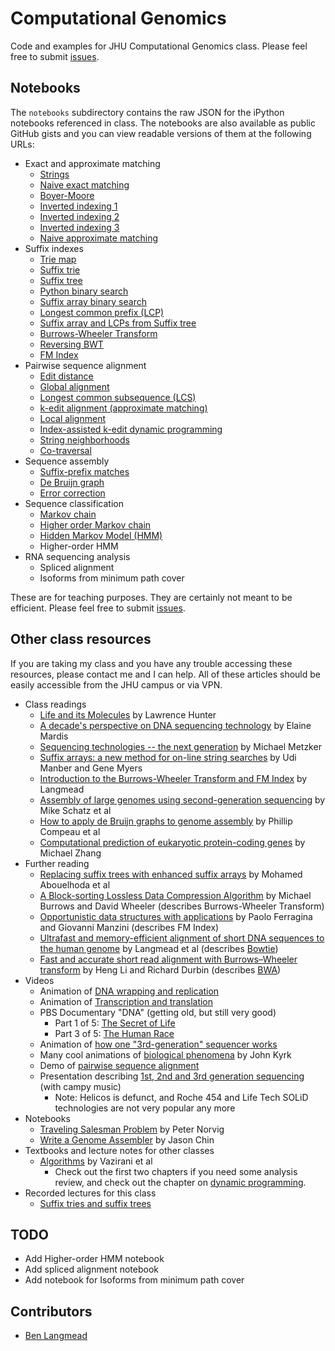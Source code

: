 Computational Genomics
======================

Code and examples for JHU Computational Genomics class.  Please feel free to submit [issues].

[issues]: https://github.com/BenLangmead/comp-genomics-class/issues

Notebooks
---------

The `notebooks` subdirectory contains the raw JSON for the iPython notebooks referenced in class.  The notebooks are also available as public GitHub gists and you can view readable versions of them at the following URLs:

* Exact and approximate matching
    * [Strings](http://nbviewer.ipython.org/6512698)
    * [Naive exact matching]
    * [Boyer-Moore]
    * [Inverted indexing 1]
    * [Inverted indexing 2]
    * [Inverted indexing 3]
    * [Naive approximate matching]
* Suffix indexes
    * [Trie map]
    * [Suffix trie]
    * [Suffix tree]
    * [Python binary search]
    * [Suffix array binary search]
    * [Longest common prefix (LCP)](http://nbviewer.ipython.org/6783863)
    * [Suffix array and LCPs from Suffix tree]
    * [Burrows-Wheeler Transform]
    * [Reversing BWT]
    * [FM Index]
* Pairwise sequence alignment
    * [Edit distance]
    * [Global alignment]
    * [Longest common subsequence (LCS)](http://nbviewer.ipython.org/7452174)
    * [k-edit alignment (approximate matching)](http://nbviewer.ipython.org/7452696)
    * [Local alignment]
    * [Index-assisted k-edit dynamic programming]
    * [String neighborhoods]
    * [Co-traversal]
* Sequence assembly
    * [Suffix-prefix matches]
    * [De Bruijn graph]
    * [Error correction]
* Sequence classification
    * [Markov chain](http://nbviewer.ipython.org/7413873)
    * [Higher order Markov chain](http://nbviewer.ipython.org/7468937)
    * [Hidden Markov Model (HMM)](http://nbviewer.ipython.org/7460513)
    * Higher-order HMM
* RNA sequencing analysis
    * Spliced alignment
    * Isoforms from minimum path cover

[Naive exact matching]: http://nbviewer.ipython.org/6513059
[Inverted indexing 1]: http://nbviewer.ipython.org/6582444
[Inverted indexing 2]: http://nbviewer.ipython.org/6584538
[Inverted indexing 3]: http://nbviewer.ipython.org/6582836
[Naive approximate matching]: http://nbviewer.ipython.org/6603391
[Boyer-Moore]: http://nbviewer.ipython.org/6603340
[Trie map]: http://nbviewer.ipython.org/6603619
[Suffix trie]: http://nbviewer.ipython.org/6603756
[Suffix tree]: http://nbviewer.ipython.org/6665861
[Python binary search]: http://nbviewer.ipython.org/6603756
[Suffix array binary search]: http://nbviewer.ipython.org/6765182
[Suffix array and LCPs from Suffix tree]: http://nbviewer.ipython.org/6796858
[Burrows-Wheeler Transform]: http://nbviewer.ipython.org/6798379
[Reversing BWT]: http://nbviewer.ipython.org/6860491
[FM Index]: http://nbviewer.ipython.org/7437031
[Edit distance]: http://nbviewer.ipython.org/6894694
[Global alignment]: http://nbviewer.ipython.org/6895625
[Local alignment]: http://nbviewer.ipython.org/6994170
[Index-assisted k-edit dynamic programming]: http://nbviewer.ipython.org/7011945
[String neighborhoods]: http://nbviewer.ipython.org/7012233
[Co-traversal]: http://nbviewer.ipython.org/7438200
[Suffix-prefix matches]: http://nbviewer.ipython.org/7089885
[De Bruijn graph]: http://nbviewer.ipython.org/7237207
[Error correction]: http://nbviewer.ipython.org/7339417

These are for teaching purposes.  They are certainly not meant to be efficient.  Please feel free to submit [issues].

Other class resources
---------------------

If you are taking my class and you have any trouble accessing these resources, please contact me and I can help.  All of these articles should be easily accessible from the JHU campus or via VPN.

* Class readings
    * [Life and its Molecules](http://www.aaai.org/ojs/index.php/aimagazine/article/view/1744) by Lawrence Hunter
    * [A decade's perspective on DNA sequencing technology](http://www.nature.com/nature/journal/v470/n7333/full/nature09796.html) by Elaine Mardis
    * [Sequencing technologies -- the next generation](http://www.nature.com/nrg/journal/v11/n1/full/nrg2626.html) by Michael Metzker
    * [Suffix arrays: a new method for on-line string searches](http://dl.acm.org/citation.cfm?id=320218) by Udi Manber and Gene Myers
    * [Introduction to the Burrows-Wheeler Transform and FM Index](http://www.cs.jhu.edu/~langmea/resources/bwt_fm.pdf) by Langmead
    * [Assembly of large genomes using second-generation sequencing](http://genome.cshlp.org/content/20/9/1165.long) by Mike Schatz et al
    * [How to apply de Bruijn graphs to genome assembly](http://www.nature.com/nbt/journal/v29/n11/full/nbt.2023.html) by Phillip Compeau et al
    * [Computational prediction of eukaryotic protein-coding genes](http://www.nature.com/nrg/journal/v3/n9/execsumm/nrg890.html) by Michael Zhang
* Further reading
    * [Replacing suffix trees with enhanced suffix arrays](http://www.sciencedirect.com/science/article/pii/S1570866703000650) by Mohamed Abouelhoda et al
    * [A Block-sorting Lossless Data Compression Algorithm](http://www.cs.jhu.edu/~langmea/resources/burrows_wheeler.pdf) by Michael Burrows and David Wheeler (describes Burrows-Wheeler Transform)
    * [Opportunistic data structures with applications](http://ieeexplore.ieee.org/xpl/login.jsp?tp=&arnumber=892127) by Paolo Ferragina and Giovanni Manzini (describes FM Index)
    * [Ultrafast and memory-efficient alignment of short DNA sequences to the human genome](http://www.cs.jhu.edu/~langmea/resources/bowtie.pdf) by Langmead et al (describes [Bowtie])
    * [Fast and accurate short read alignment with Burrows–Wheeler transform](http://bioinformatics.oxfordjournals.org/content/25/14/1754.long) by Heng Li and Richard Durbin (describes [BWA])
* Videos
    * Animation of [DNA wrapping and replication](http://www.youtube.com/watch?v=bW5JnYZImJA)
    * Animation of [Transcription and translation](http://www.youtube.com/watch?v=41_Ne5mS2ls)
    * PBS Documentary "DNA" (getting old, but still very good)
        * Part 1 of 5: [The Secret of Life](http://www.youtube.com/watch?v=d7ET4bbkTm0)
        * Part 3 of 5: [The Human Race](http://www.youtube.com/watch?v=kpoziqXldJM)
    * Animation of [how one "3rd-generation" sequencer works](http://www.youtube.com/watch?v=NHCJ8PtYCFc)
    * Many cool animations of [biological phenomena](http://www.johnkyrk.com/) by John Kyrk
    * Demo of [pairwise sequence alignment](http://www.cs.umd.edu/class/fall2011/cmsc423/demos/align.html)
    * Presentation describing [1st, 2nd and 3rd generation sequencing](http://www.youtube.com/watch?v=_ApDinCBt8g) (with campy music)
        * Note: Helicos is defunct, and Roche 454 and Life Tech SOLiD technologies are not very popular any more
* Notebooks
    * [Traveling Salesman Problem](http://nbviewer.ipython.org/url/norvig.com/ipython/TSPv3.ipynb) by Peter Norvig
    * [Write a Genome Assembler](http://nbviewer.ipython.org/urls/raw.github.com/cschin/Write_A_Genome_Assembler_With_IPython/master/Write_An_Assembler.ipynb) by Jason Chin
* Textbooks and lecture notes for other classes
    * [Algorithms](http://www.cs.berkeley.edu/~vazirani/algorithms/) by Vazirani et al
        * Check out the first two chapters if you need some analysis review, and check out the chapter on [dynamic programming](http://www.cs.berkeley.edu/~vazirani/algorithms/chap6.pdf).
* Recorded lectures for this class
    * [Suffix tries and suffix trees](http://www.youtube.com/watch?v=hLsrPsFHPcQ)

[Bowtie]: http://bowtie-bio.sourceforge.net/index.shtml
[BWA]: http://bio-bwa.sourceforge.net

TODO
----

* Add Higher-order HMM notebook
* Add spliced alignment notebook
* Add notebook for Isoforms from minimum path cover

Contributors
------------

* [Ben Langmead]

[Ben Langmead]: http://www.cs.jhu.edu/~langmea/index.shtml

